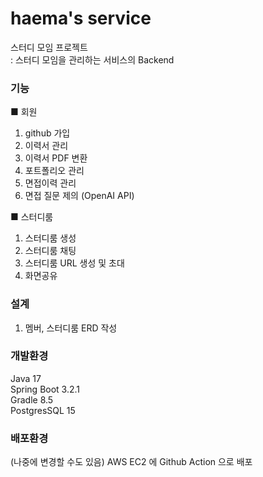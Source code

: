 # haema's service

스터디 모임 프로젝트 <br />
 : 스터디 모임을 관리하는 서비스의 Backend <br />

### 기능
■ 회원
1. github 가입
2. 이력서 관리
3. 이력서 PDF 변환
4. 포트폴리오 관리
5. 면접이력 관리
6. 면접 질문 제의 (OpenAI API)

■ 스터디룸
1. 스터디룸 생성
2. 스터디룸 채팅
3. 스터디룸 URL 생성 및 초대
4. 화면공유

### 설계
1. 멤버, 스터디룸 ERD 작성

### 개발환경
Java 17 <br />
Spring Boot 3.2.1 <br />
Gradle 8.5 <br />
PostgresSQL 15 <br />

### 배포환경
(나중에 변경할 수도 있음) AWS EC2 에 Github Action 으로 배포 <br />